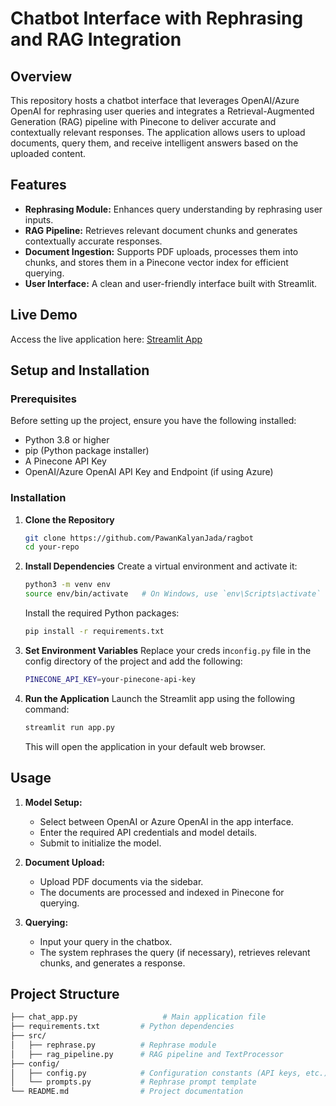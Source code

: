# **Chatbot Interface with Rephrasing and RAG Integration**

## **Overview**

This repository hosts a chatbot interface that leverages OpenAI/Azure OpenAI for rephrasing user queries and integrates a Retrieval-Augmented Generation (RAG) pipeline with Pinecone to deliver accurate and contextually relevant responses. The application allows users to upload documents, query them, and receive intelligent answers based on the uploaded content.

## **Features**
- **Rephrasing Module:** Enhances query understanding by rephrasing user inputs.
- **RAG Pipeline:** Retrieves relevant document chunks and generates contextually accurate responses.
- **Document Ingestion:** Supports PDF uploads, processes them into chunks, and stores them in a Pinecone vector index for efficient querying.
- **User Interface:** A clean and user-friendly interface built with Streamlit.

## **Live Demo**
Access the live application here: [Streamlit App](https://pawan-chatbot.streamlit.app/)

## **Setup and Installation**

### **Prerequisites**
Before setting up the project, ensure you have the following installed:
- Python 3.8 or higher
- pip (Python package installer)
- A Pinecone API Key
- OpenAI/Azure OpenAI API Key and Endpoint (if using Azure)

### **Installation**

1. **Clone the Repository**
   ```bash
   git clone https://github.com/PawanKalyanJada/ragbot
   cd your-repo
   ```

2. **Install Dependencies**
   Create a virtual environment and activate it:
   ```bash
   python3 -m venv env
   source env/bin/activate   # On Windows, use `env\Scripts\activate`
   ```
   Install the required Python packages:
   ```bash
   pip install -r requirements.txt
   ```

3. **Set Environment Variables**
   Replace your creds in`config.py` file in the config directory of the project and add the following:
   ```bash
   PINECONE_API_KEY=your-pinecone-api-key
   ```

5. **Run the Application**
   Launch the Streamlit app using the following command:
   ```bash
   streamlit run app.py
   ```

   This will open the application in your default web browser.

## **Usage**

1. **Model Setup:**
   - Select between OpenAI or Azure OpenAI in the app interface.
   - Enter the required API credentials and model details.
   - Submit to initialize the model.

2. **Document Upload:**
   - Upload PDF documents via the sidebar.
   - The documents are processed and indexed in Pinecone for querying.

3. **Querying:**
   - Input your query in the chatbox.
   - The system rephrases the query (if necessary), retrieves relevant chunks, and generates a response.

## **Project Structure**

```bash
├── chat_app.py                   # Main application file
├── requirements.txt         # Python dependencies
├── src/
│   ├── rephrase.py          # Rephrase module
│   ├── rag_pipeline.py      # RAG pipeline and TextProcessor
├── config/
│   ├── config.py            # Configuration constants (API keys, etc.)
│   └── prompts.py           # Rephrase prompt template
└── README.md                # Project documentation
```
